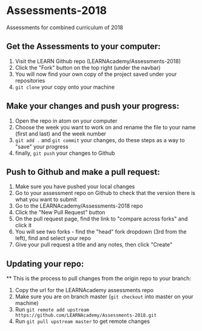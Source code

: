 # Assessments-2018

Assessments for combined curriculum of 2018

## Get the Assessments to your computer:

1. Visit the LEARN Github repo (LEARNAcademy/Assessments-2018)
2. Click the "Fork" button on the top right (under the navbar)
3. You will now find your own copy of the project saved under your repositories
3. `git clone` your copy onto your machine

## Make your changes and push your progress:

1. Open the repo in atom on your computer
2. Choose the week you want to work on and rename the file to your name (first and last) and the week number
3. `git add .` and `git commit` your changes, do these steps as a way to "save" your progress
4. finally, `git push` your changes to Github


## Push to Github and make a pull request:

1. Make sure you have pushed your local changes
2. Go to your assessment repo on Github to check that the version there is what you want to submit
3. Go to the LEARNAcademy/Assessments-2018 repo
4. Click the "New Pull Request" button
5. On the pull request page, find the link to "compare across forks" and click it
6. You will see two forks - find the "head" fork dropdown (3rd from the left), find and select your repo
7. Give your pull request a title and any notes, then click "Create"

## Updating your repo:
** This is the process to pull changes from the origin repo to your branch:

1. Copy the url for the LEARNAcademy assessments repo
2. Make sure you are on branch master (`git checkout` into master on your machine)
3. Run `git remote add upstream https://github.com/LEARNAcademy/Assessments-2018.git`
4. Run `git pull upstream master` to get remote changes
